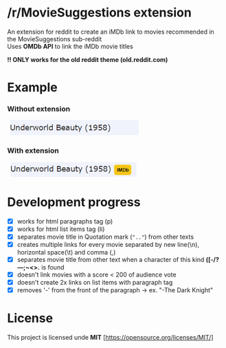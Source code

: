 # /r/MovieSuggestions extension

An extension for reddit to create an iMDb link to movies recommended in the MovieSuggestions sub-reddit  
Uses **OMDb API** to link the iMDb movie titles  

**!! ONLY works for the old reddit theme (old.reddit.com)**

# Example
### Without extension
![image example without extension](images/no_extension.png)
### With extension
![image example with extension](images/with_extension.png)

# Development progress
+ [x] works for html paragraphs tag (p)
+ [x] works for html list items tag (li)
+ [x] separates movie title in Quotation mark (`".."`) from other texts
+ [x] creates multiple links for every movie separated by new line(\n), horizontal space(\t) and comma (,)
+ [x] separates movie title from other text when a character of this kind **([-/?—;~<>.** is found
+ [x] doesn't link movies with a score < 200 of audience vote
+ [x] doesn't create 2x links on list items with paragraph tag
+ [x] removes '-' from the front of the paragraph -> ex. "-The Dark Knight" 

# License
This project is licensed unde **MIT** [https://opensource.org/licenses/MIT/]
